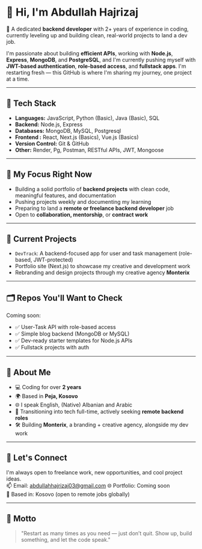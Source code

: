 # 👋 Hi, I'm Abdullah Hajrizaj

🎯 A dedicated **backend developer** with 2+ years of experience in coding, currently leveling up and building clean, real-world projects to land a dev job.

I'm passionate about building **efficient APIs**, working with **Node.js**, **Express**, **MongoDB**, and **PostgreSQL**, and I'm currently pushing myself with **JWT-based authentication**, **role-based access**, and **fullstack apps**. I'm restarting fresh — this GitHub is where I'm sharing my journey, one project at a time.

---

## 🔧 Tech Stack
- **Languages:** JavaScript, Python (Basic), Java (Basic), SQL
- **Backend:** Node.js, Express
- **Databases:** MongoDB, MySQL, Postgresql
- **Frontend :** React, Next.js (Basics), Vue.js (Basics)
- **Version Control:** Git & GitHub
- **Other:** Render, Pg, Postman, RESTful APIs, JWT, Mongoose

---

## 📌 My Focus Right Now
- Building a solid portfolio of **backend projects** with clean code, meaningful features, and documentation
- Pushing projects weekly and documenting my learning
- Preparing to land a **remote or freelance backend developer** job
- Open to **collaboration, mentorship**, or **contract work**

---

## 🧠 Current Projects
- `DevTrack`: A backend-focused app for user and task management (role-based, JWT-protected)
- Portfolio site (Next.js) to showcase my creative and development work
- Rebranding and design projects through my creative agency **Monterix**

---

## 🗂️ Repos You'll Want to Check
Coming soon:
- ✅ User-Task API with role-based access
- ✅ Simple blog backend (MongoDB or MySQL)
- ✅ Dev-ready starter templates for Node.js APIs
- ✅ Fullstack projects with auth

---

## 💼 About Me
- 💻 Coding for over **2 years**
- 🌍 Based in **Peja, Kosovo**
- 🌐 I speak English, (Native) Albanian and Arabic
- 🎯 Transitioning into tech full-time, actively seeking **remote backend roles**
- 🛠️ Building **Monterix**, a branding + creative agency, alongside my dev work

---

## 🤝 Let's Connect
I'm always open to freelance work, new opportunities, and cool project ideas.  
📫 Email: abdullahhajrizaj03@gmail.com
🌐 Portfolio: Coming soon  
📍 Based in: Kosovo (open to remote jobs globally)

---

## 🚀 Motto
> "Restart as many times as you need — just don’t quit. Show up, build something, and let the code speak."

